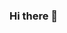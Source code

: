 ### Hi there 👋

<!--
Hello and Welcome My Friend 
*shoumarovshuxrat* is a ✨ _special_ ✨ repository because its `README.md` (this file) appears on your GitHub profile.

-->
